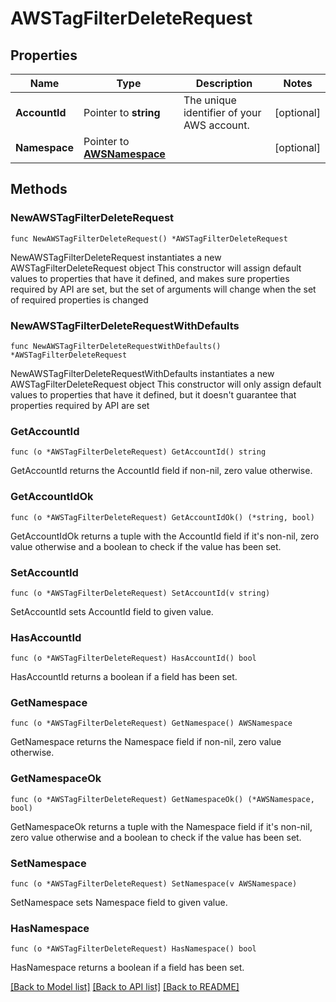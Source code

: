 # AWSTagFilterDeleteRequest

## Properties

Name | Type | Description | Notes
---- | ---- | ----------- | ------
**AccountId** | Pointer to **string** | The unique identifier of your AWS account. | [optional] 
**Namespace** | Pointer to [**AWSNamespace**](AWSNamespace.md) |  | [optional] 

## Methods

### NewAWSTagFilterDeleteRequest

`func NewAWSTagFilterDeleteRequest() *AWSTagFilterDeleteRequest`

NewAWSTagFilterDeleteRequest instantiates a new AWSTagFilterDeleteRequest object
This constructor will assign default values to properties that have it defined,
and makes sure properties required by API are set, but the set of arguments
will change when the set of required properties is changed

### NewAWSTagFilterDeleteRequestWithDefaults

`func NewAWSTagFilterDeleteRequestWithDefaults() *AWSTagFilterDeleteRequest`

NewAWSTagFilterDeleteRequestWithDefaults instantiates a new AWSTagFilterDeleteRequest object
This constructor will only assign default values to properties that have it defined,
but it doesn't guarantee that properties required by API are set

### GetAccountId

`func (o *AWSTagFilterDeleteRequest) GetAccountId() string`

GetAccountId returns the AccountId field if non-nil, zero value otherwise.

### GetAccountIdOk

`func (o *AWSTagFilterDeleteRequest) GetAccountIdOk() (*string, bool)`

GetAccountIdOk returns a tuple with the AccountId field if it's non-nil, zero value otherwise
and a boolean to check if the value has been set.

### SetAccountId

`func (o *AWSTagFilterDeleteRequest) SetAccountId(v string)`

SetAccountId sets AccountId field to given value.

### HasAccountId

`func (o *AWSTagFilterDeleteRequest) HasAccountId() bool`

HasAccountId returns a boolean if a field has been set.

### GetNamespace

`func (o *AWSTagFilterDeleteRequest) GetNamespace() AWSNamespace`

GetNamespace returns the Namespace field if non-nil, zero value otherwise.

### GetNamespaceOk

`func (o *AWSTagFilterDeleteRequest) GetNamespaceOk() (*AWSNamespace, bool)`

GetNamespaceOk returns a tuple with the Namespace field if it's non-nil, zero value otherwise
and a boolean to check if the value has been set.

### SetNamespace

`func (o *AWSTagFilterDeleteRequest) SetNamespace(v AWSNamespace)`

SetNamespace sets Namespace field to given value.

### HasNamespace

`func (o *AWSTagFilterDeleteRequest) HasNamespace() bool`

HasNamespace returns a boolean if a field has been set.


[[Back to Model list]](../README.md#documentation-for-models) [[Back to API list]](../README.md#documentation-for-api-endpoints) [[Back to README]](../README.md)


